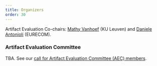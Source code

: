 ```yaml
---
title: Organizers
order: 30
---
```


Artifact Evaluation Co-chairs: [Mathy Vanhoef](https://www.mathyvanhoef.com/) (KU Leuven) and [Daniele Antonioli](https://francozappa.github.io/) (EURECOM).

### Artifact Evaluation Committee

TBA. See our [call for Artifact Evaluation Committee (AEC) members](aec-call).

